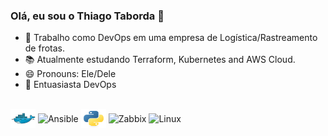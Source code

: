 ### **Olá, eu sou o Thiago Taborda** 👋
- 🔭 Trabalho como DevOps em uma empresa de Logística/Rastreamento de frotas.
- 📚 Atualmente estudando Terraform, Kubernetes and AWS Cloud.
- 😄 Pronouns: Ele/Dele
- 🌱 Entuasiasta DevOps

<div style="display: inline_block"><br>
  <img align="center" alt="Docker" height="30" width="40" src="https://raw.githubusercontent.com/devicons/devicon/master/icons/docker/docker-original.svg">
  <img align="center" alt="Ansible" height="30" width="40" src="https://www.vectorlogo.zone/logos/ansible/ansible-icon.svg">
  <img align="center" alt="Python" height="30" width="40" src="https://raw.githubusercontent.com/devicons/devicon/master/icons/python/python-original.svg">
  <img align="center" alt="Zabbix" height="30" width="40" src="https://www.vectorlogo.zone/logos/zabbix/zabbix-ar21.svg">
  <img align="center" alt="Linux" height="30" width="40" src="https://www.vectorlogo.zone/logos/linux/linux-icon.svg">
</div>

##
